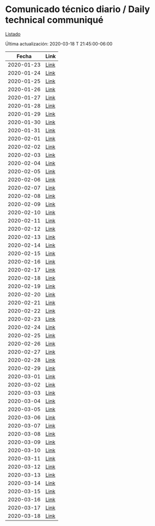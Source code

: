 # Comunicado técnico diario / Daily technical communiqué

[Listado](https://www.gob.mx/salud/documentos/informacion-internacional-y-nacional-sobre-nuevo-coronavirus-2019-ncov)

Última actualización: 2020-03-18 T 21:45:00-06:00

| Fecha               | Link        |
| ------------------- | ----------  |
| 2020-01-23          | [Link](https://www.gob.mx/salud/prensa/017-nuevo-coronavirus?idiom=es)  |
| 2020-01-24          | [Link](https://www.gob.mx/salud/prensa/019-nuevo-coronavirus-comunicado-tecnico-diario?idiom=es)  |
| 2020-01-25          | [Link](https://www.gob.mx/salud/prensa/022-nuevo-coronavirus-comunicado-tecnico-diario?idiom=es)  |
| 2020-01-26          | [Link](https://www.gob.mx/salud/prensa/025-nuevo-coronavirus-comunicado-tecnico-diario?idiom=es)  |
| 2020-01-27          | [Link](https://www.gob.mx/salud/prensa/028-nuevo-coronavirus-comunicado-tecnico-diario?idiom=es)  |
| 2020-01-28          | [Link](https://www.gob.mx/salud/prensa/030-nuevo-coronavirus-comunicado-tecnico-diario?idiom=es)  |
| 2020-01-29          | [Link](https://www.gob.mx/salud/prensa/31-nuevo-coronavirus-comunicado-tecnico-diario?idiom=es)  |
| 2020-01-30          | [Link](https://www.gob.mx/salud/prensa/nuevo-coronavirus-comunicado-tecnico-diario-233610?idiom=es)  |
| 2020-01-31          | [Link](https://www.gob.mx/salud/prensa/nuevo-coronavirus-comunicado-tecnico-diario?idiom=es)  |
| 2020-02-01          | [Link](https://www.gob.mx/salud/prensa/nuevo-coronavirus-comunicado-tecnico-diario-233796?idiom=es)  |
| 2020-02-02          | [Link](https://www.gob.mx/salud/prensa/038-nuevo-coronavirus-comunicado-tecnico-diario?idiom=es)  |
| 2020-02-03          | [Link](https://www.gob.mx/salud/prensa/040-nuevo-coronavirus-comunicado-tecnico-diario?idiom=es)  |
| 2020-02-04          | [Link](https://www.gob.mx/salud/prensa/nuevo-coronavirus-comunicado-tecnico-diario-233900?idiom=es)  |
| 2020-02-05          | [Link](https://www.gob.mx/salud/prensa/nuevo-coronavirus-comunicado-tecnico-diario-234061?idiom=es)  |
| 2020-02-06          | [Link](https://www.gob.mx/salud/prensa/nuevo-coronavirus-comunicado-tecnico-diario-234104?idiom=es)  |
| 2020-02-07          | [Link](https://www.gob.mx/salud/prensa/nuevo-coronavirus-comunicado-tecnico-diario-234204?idiom=es)  |
| 2020-02-08          | [Link](https://www.gob.mx/salud/prensa/nuevo-coronavirus-comunicado-tecnico-diario-234269?idiom=es)  |
| 2020-02-09          | [Link](https://www.gob.mx/salud/prensa/nuevo-coronavirus-comunicado-tecnico-diario-234273?idiom=es)  |
| 2020-02-10          | [Link](https://www.gob.mx/salud/prensa/052-nuevo-coronavirus-comunicado-tecnico-diario?idiom=es)  |
| 2020-02-11          | [Link](https://www.gob.mx/salud/prensa/nuevo-coronavirus-comunicado-tecnico-diario-234533?idiom=es)  |
| 2020-02-12          | [Link](https://www.gob.mx/salud/prensa/nuevo-coronavirus-comunicado-tecnico-diario-234697?idiom=es)  |
| 2020-02-13          | [Link](https://www.gob.mx/salud/prensa/nuevo-coronavirus-en-el-mundo-covid-19-comunicado-tecnico-diario?idiom=es)  |
| 2020-02-14          | [Link](https://www.gob.mx/salud/prensa/nuevo-coronavirus-en-el-mundo-covid-19-comunicado-tecnico-diario-234939?idiom=es)  |
| 2020-02-15          | [Link](https://www.gob.mx/salud/prensa/063-nuevo-coronavirus-en-el-mundo-covid-19-comunicado-tecnico-diario?idiom=es)  |
| 2020-02-16          | [Link](https://www.gob.mx/salud/prensa/064-nuevo-coronavirus-en-el-mundo-covid-19-comunicado-tecnico-diario?idiom=es)  |
| 2020-02-17          | [Link](https://www.gob.mx/salud/prensa/065-nuevo-coronavirus-en-el-mundo-covid-19-comunicado-tecnico-diario?idiom=es)  |
| 2020-02-18          | [Link](https://www.gob.mx/salud/prensa/065-nuevo-coronavirus-en-el-mundo-covid-19-comunicado-tecnico-diario-235210?idiom=es)  |
| 2020-02-19          | [Link](https://www.gob.mx/salud/prensa/nuevo-coronavirus-en-el-mundo-covid-19-comunicado-tecnico-diario-235410?idiom=es)  |
| 2020-02-20          | [Link](https://www.gob.mx/salud/prensa/nuevo-coronavirus-en-el-mundo-covid-19-comunicado-tecnico-diario-235555?idiom=es)  |
| 2020-02-21          | [Link](https://www.gob.mx/salud/prensa/nuevo-coronavirus-en-el-mundo-covid-19-comunicado-tecnico-diario-235592?idiom=es)  |
| 2020-02-22          | [Link](https://www.gob.mx/salud/prensa/nuevo-coronavirus-en-el-mundo-covid-19-comunicado-tecnico-diario-235658?idiom=es)  |
| 2020-02-23          | [Link](https://www.gob.mx/salud/prensa/nuevo-coronavirus-en-el-mundo-covid-19-comunicado-tecnico-diario-235667?idiom=es)  |
| 2020-02-24          | [Link](https://www.gob.mx/salud/prensa/nuevo-coronavirus-en-el-mundo-covid-19-comunicado-tecnico-diario-235764?idiom=es)  |
| 2020-02-25          | [Link](https://www.gob.mx/salud/prensa/nuevo-coronavirus-en-el-mundo-covid-19-comunicado-tecnico-diario-235867?idiom=es)  |
| 2020-02-26          | [Link](https://www.gob.mx/salud/prensa/nuevo-coronavirus-en-el-mundo-covid-19-comunicado-tecnico-diario-236086?idiom=es)  |
| 2020-02-27          | [Link](https://www.gob.mx/salud/prensa/nuevo-coronavirus-en-el-mundo-covid-19-comunicado-tecnico-diario-236176?idiom=es)  |
| 2020-02-28          | [Link](https://www.gob.mx/salud/prensa/nuevo-coronavirus-en-el-mundo-covid-19-comunicado-tecnico-diario-236339?idiom=es)  |
| 2020-02-29          | [Link](https://www.gob.mx/salud/prensa/nuevo-coronavirus-en-el-mundo-covid-19-comunicado-tecnico-diario-236362?idiom=es)  |
| 2020-03-01          | [Link](https://www.gob.mx/salud/prensa/nuevo-coronavirus-en-el-mundo-covid-19-comunicado-tecnico-diario-236388?idiom=es)  |
| 2020-03-02          | [Link](https://www.gob.mx/salud/prensa/nuevo-coronavirus-en-el-mundo-covid-19-comunicado-tecnico-diario-236525?idiom=es)  |
| 2020-03-03          | [Link](https://www.gob.mx/salud/prensa/nuevo-coronavirus-en-el-mundo-covid-19-comunicado-tecnico-diario-236595?idiom=es)  |
| 2020-03-04          | [Link](https://www.gob.mx/salud/prensa/nuevo-coronavirus-en-el-mundo-covid-19-comunicado-tecnico-diario-236716?idiom=es)  |
| 2020-03-05          | [Link](https://www.gob.mx/salud/prensa/nuevo-coronavirus-en-el-mundo-covid-19-comunicado-tecnico-diario-236855?idiom=es)  |
| 2020-03-06          | [Link](https://www.gob.mx/salud/prensa/nuevo-coronavirus-en-el-mundo-covid-19-comunicado-tecnico-diario-236932?idiom=es)  |
| 2020-03-07          | [Link](https://www.gob.mx/salud/prensa/nuevo-coronavirus-en-el-mundo-covid-19-comunicado-tecnico-diario-236991?idiom=es)  |
| 2020-03-08          | [Link](https://www.gob.mx/salud/prensa/nuevo-coronavirus-en-el-mundo-covid-19-comunicado-tecnico-diario-237012?idiom=es)  |
| 2020-03-09          | [Link](https://www.gob.mx/salud/prensa/nuevo-coronavirus-en-el-mundo-covid-19-comunicado-tecnico-diario-237123?idiom=es)  |
| 2020-03-10          | [Link](https://www.gob.mx/salud/prensa/nuevo-coronavirus-en-el-mundo-covid-19-comunicado-tecnico-diario-237331?idiom=es)  |
| 2020-03-11          | [Link](https://www.gob.mx/salud/prensa/nuevo-coronavirus-en-el-mundo-covid-19-comunicado-tecnico-diario-237421?idiom=es)  |
| 2020-03-12          | [Link](https://www.gob.mx/salud/prensa/nuevo-coronavirus-en-el-mundo-covid-19-comunicado-tecnico-diario-237774?idiom=es)  |
| 2020-03-13          | [Link](https://www.gob.mx/salud/prensa/nuevo-coronavirus-en-el-mundo-covid-19-comunicado-tecnico-diario-237909?idiom=es)  |
| 2020-03-14          | [Link](https://www.gob.mx/salud/prensa/nuevo-coronavirus-en-el-mundo-covid-19-comunicado-tecnico-diario-237953?idiom=es)  |
| 2020-03-15          | [Link](https://www.gob.mx/salud/prensa/nuevo-coronavirus-en-el-mundo-covid-19-comunicado-tecnico-diario-237961?idiom=es)  |
| 2020-03-16           | [Link]( https://www.gob.mx/salud/prensa/nuevo-coronavirus-en-el-mundo-covid-19-comunicado-tecnico-diario-237987) |
| 2020-03-17           | [Link](https://www.gob.mx/salud/prensa/nuevo-coronavirus-en-el-mundo-covid-19-comunicado-tecnico-diario-238137) |
| 2020-03-18           | [Link](https://www.gob.mx/salud/prensa/nuevo-coronavirus-en-el-mundo-covid-19-comunicado-tecnico-diario-238319) |
